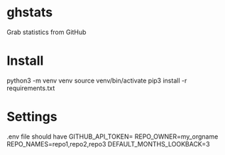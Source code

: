 # ghstats
Grab statistics from GitHub

# Install
python3 -m venv venv
source venv/bin/activate
pip3 install -r requirements.txt

# Settings
.env file should have
GITHUB_API_TOKEN=
REPO_OWNER=my_orgname
REPO_NAMES=repo1,repo2,repo3
DEFAULT_MONTHS_LOOKBACK=3
